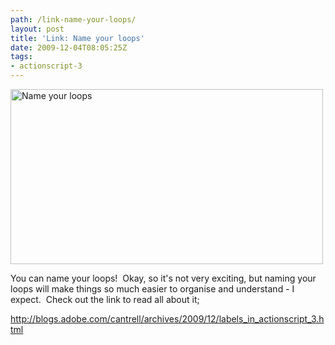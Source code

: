 ```yaml
---
path: /link-name-your-loops/
layout: post
title: 'Link: Name your loops'
date: 2009-12-04T08:05:25Z
tags:
- actionscript-3
---
```


<a href="http://blogs.adobe.com/cantrell/archives/2009/12/labels_in_actionscript_3.html" target="_blank"><img class="alignnone size-full wp-image-1048" title="Name your loops" src="http://uploads.psyked.co.uk/2009/12/nameyourloops.jpg" alt="Name your loops" width="500" height="280" /></a>

You can name your loops!  Okay, so it's not very exciting, but naming your loops will make things so much easier to organise and understand - I expect.  Check out the link to read all about it;

<a href="http://blogs.adobe.com/cantrell/archives/2009/12/labels_in_actionscript_3.html" target="_blank">http://blogs.adobe.com/cantrell/archives/2009/12/labels_in_actionscript_3.html</a>